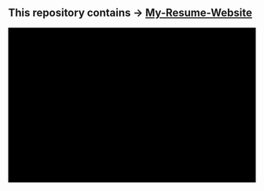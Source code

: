 ## This repository contains -> [My-Resume-Website](https://adhamsaadi.github.io/cv)
![ ](/lib/review.gif)
